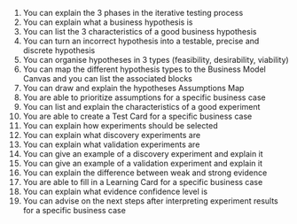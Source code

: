 1. You can explain the 3 phases in the iterative testing process
2. You can explain what a business hypothesis is
3. You can list the 3 characteristics of a good business hypothesis
4. You can turn an incorrect hypothesis into a testable, precise and discrete hypothesis
5. You can organise hypotheses in 3 types (feasibility, desirability, viability)
6. You can map the different hypothesis types to the Business Model Canvas and you can list the associated blocks
7. You can draw and explain the hypotheses Assumptions Map
8. You are able to prioritize assumptions for a specific business case
9. You can list and explain the characteristics of a good experiment
10. You are able to create a Test Card for a specific business case
11. You can explain how experiments should be selected
12. You can explain what discovery experiments are
13. You can explain what validation experiments are
14. You can give an example of a discovery experiment and explain it 
15. You can give an example of a validation experiment and explain it 
16. You can explain the difference between weak and strong evidence
17. You are able to fill in a Learning Card for a specific business case
18. You can explain what evidence confidence level is
19. You can advise on the next steps after interpreting experiment results for a specific business case